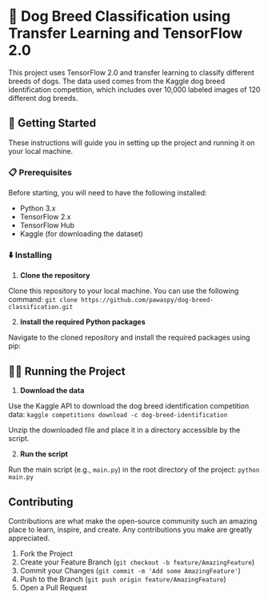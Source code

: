# 🐶 Dog Breed Classification using Transfer Learning and TensorFlow 2.0

This project uses TensorFlow 2.0 and transfer learning to classify different breeds of dogs. The data used comes from the Kaggle dog breed identification competition, which includes over 10,000 labeled images of 120 different dog breeds.

## 🚀 Getting Started

These instructions will guide you in setting up the project and running it on your local machine.

### 📋 Prerequisites

Before starting, you will need to have the following installed:

- Python 3.x
- TensorFlow 2.x
- TensorFlow Hub
- Kaggle (for downloading the dataset)

### ⬇️ Installing

1. **Clone the repository** 

Clone this repository to your local machine. You can use the following command:
`git clone https://github.com/pawaspy/dog-breed-classification.git`

2. **Install the required Python packages**

 Navigate to the cloned repository and install the required packages using pip:

## 🏃‍♀️ Running the Project

1. **Download the data**

 Use the Kaggle API to download the dog breed identification competition data:
`kaggle competitions download -c dog-breed-identification`

 Unzip the downloaded file and place it in a directory accessible by the script.

2. **Run the script**

 Run the main script (e.g., `main.py`) in the root directory of the project:
 `python main.py`

## Contributing

Contributions are what make the open-source community such an amazing place to learn, inspire, and create. Any contributions you make are greatly appreciated.

1. Fork the Project
2. Create your Feature Branch (`git checkout -b feature/AmazingFeature`)
3. Commit your Changes (`git commit -m 'Add some AmazingFeature'`)
4. Push to the Branch (`git push origin feature/AmazingFeature`)
5. Open a Pull Request


